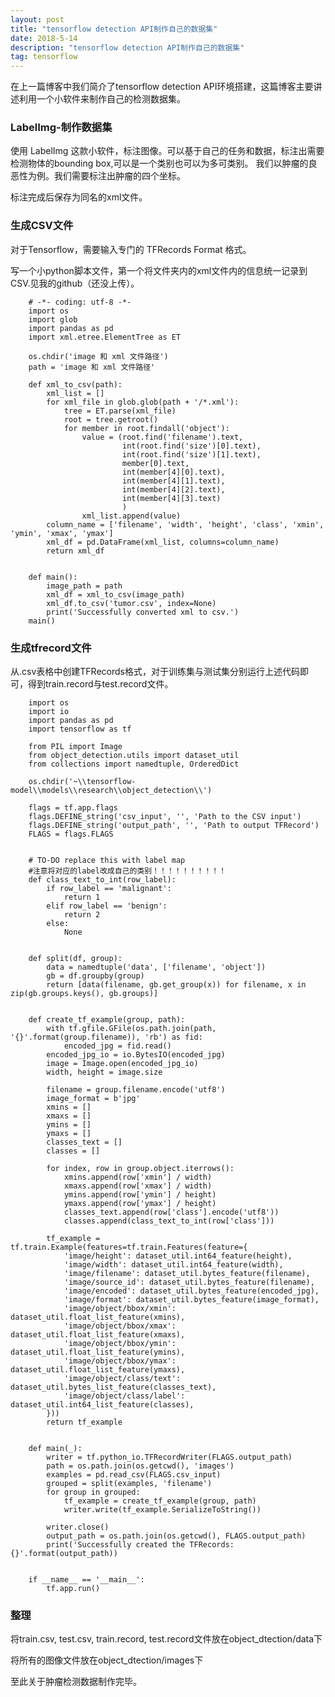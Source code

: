 ```yaml
---
layout: post
title: "tensorflow detection API制作自己的数据集"
date: 2018-5-14
description: "tensorflow detection API制作自己的数据集"
tag: tensorflow 
--- 
```


在上一篇博客中我们简介了tensorflow detection API环境搭建，这篇博客主要讲述利用一个小软件来制作自己的检测数据集。

### LabelImg-制作数据集

使用 LabelImg 这款小软件，标注图像。可以基于自己的任务和数据，标注出需要检测物体的bounding box,可以是一个类别也可以为多可类别。
我们以肿瘤的良恶性为例。我们需要标注出肿瘤的四个坐标。

标注完成后保存为同名的xml文件。

### 生成CSV文件

对于Tensorflow，需要输入专门的 TFRecords Format 格式。

写一个小python脚本文件，第一个将文件夹内的xml文件内的信息统一记录到CSV.见我的github（还没上传）。

        # -*- coding: utf-8 -*-  
        import os  
        import glob  
        import pandas as pd  
        import xml.etree.ElementTree as ET  

        os.chdir('image 和 xml 文件路径')  
        path = 'image 和 xml 文件路径'  

        def xml_to_csv(path):  
            xml_list = []  
            for xml_file in glob.glob(path + '/*.xml'):  
                tree = ET.parse(xml_file)  
                root = tree.getroot()  
                for member in root.findall('object'):  
                    value = (root.find('filename').text,  
                             int(root.find('size')[0].text),  
                             int(root.find('size')[1].text),  
                             member[0].text,  
                             int(member[4][0].text),  
                             int(member[4][1].text),  
                             int(member[4][2].text),  
                             int(member[4][3].text)  
                             )  
                    xml_list.append(value)  
            column_name = ['filename', 'width', 'height', 'class', 'xmin', 'ymin', 'xmax', 'ymax']  
            xml_df = pd.DataFrame(xml_list, columns=column_name)  
            return xml_df  


        def main():  
            image_path = path  
            xml_df = xml_to_csv(image_path)  
            xml_df.to_csv('tumor.csv', index=None)  
            print('Successfully converted xml to csv.')  
        main()
        
### 生成tfrecord文件

从.csv表格中创建TFRecords格式，对于训练集与测试集分别运行上述代码即可，得到train.record与test.record文件。

        import os  
        import io  
        import pandas as pd  
        import tensorflow as tf  

        from PIL import Image  
        from object_detection.utils import dataset_util  
        from collections import namedtuple, OrderedDict  

        os.chdir('~\\tensorflow-model\\models\\research\\object_detection\\')  

        flags = tf.app.flags  
        flags.DEFINE_string('csv_input', '', 'Path to the CSV input')  
        flags.DEFINE_string('output_path', '', 'Path to output TFRecord')  
        FLAGS = flags.FLAGS  


        # TO-DO replace this with label map  
        #注意将对应的label改成自己的类别！！！！！！！！！！  
        def class_text_to_int(row_label):  
            if row_label == 'malignant':  
                return 1  
            elif row_label == 'benign':  
                return 2  
            else:  
                None  


        def split(df, group):  
            data = namedtuple('data', ['filename', 'object'])  
            gb = df.groupby(group)  
            return [data(filename, gb.get_group(x)) for filename, x in zip(gb.groups.keys(), gb.groups)]  


        def create_tf_example(group, path):  
            with tf.gfile.GFile(os.path.join(path, '{}'.format(group.filename)), 'rb') as fid:  
                encoded_jpg = fid.read()  
            encoded_jpg_io = io.BytesIO(encoded_jpg)  
            image = Image.open(encoded_jpg_io)  
            width, height = image.size  

            filename = group.filename.encode('utf8')  
            image_format = b'jpg'  
            xmins = []  
            xmaxs = []  
            ymins = []  
            ymaxs = []  
            classes_text = []  
            classes = []  

            for index, row in group.object.iterrows():  
                xmins.append(row['xmin'] / width)  
                xmaxs.append(row['xmax'] / width)  
                ymins.append(row['ymin'] / height)  
                ymaxs.append(row['ymax'] / height)  
                classes_text.append(row['class'].encode('utf8'))  
                classes.append(class_text_to_int(row['class']))  

            tf_example = tf.train.Example(features=tf.train.Features(feature={  
                'image/height': dataset_util.int64_feature(height),  
                'image/width': dataset_util.int64_feature(width),  
                'image/filename': dataset_util.bytes_feature(filename),  
                'image/source_id': dataset_util.bytes_feature(filename),  
                'image/encoded': dataset_util.bytes_feature(encoded_jpg),  
                'image/format': dataset_util.bytes_feature(image_format),  
                'image/object/bbox/xmin': dataset_util.float_list_feature(xmins),  
                'image/object/bbox/xmax': dataset_util.float_list_feature(xmaxs),  
                'image/object/bbox/ymin': dataset_util.float_list_feature(ymins),  
                'image/object/bbox/ymax': dataset_util.float_list_feature(ymaxs),  
                'image/object/class/text': dataset_util.bytes_list_feature(classes_text),  
                'image/object/class/label': dataset_util.int64_list_feature(classes),  
            }))  
            return tf_example  


        def main(_):  
            writer = tf.python_io.TFRecordWriter(FLAGS.output_path)  
            path = os.path.join(os.getcwd(), 'images')  
            examples = pd.read_csv(FLAGS.csv_input)  
            grouped = split(examples, 'filename')  
            for group in grouped:  
                tf_example = create_tf_example(group, path)  
                writer.write(tf_example.SerializeToString())  

            writer.close()  
            output_path = os.path.join(os.getcwd(), FLAGS.output_path)  
            print('Successfully created the TFRecords: {}'.format(output_path))  


        if __name__ == '__main__':  
            tf.app.run() 

### 整理

将train.csv, test.csv, train.record, test.record文件放在object_dtection/data下

将所有的图像文件放在object_dtection/images下
        
至此关于肿瘤检测数据制作完毕。  
